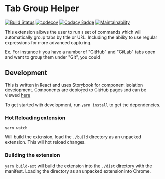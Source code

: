 # Tab Group Helper

[<img src="https://github.com/mikedidomizio/tab-group-helper/actions/workflows/main.yml/badge.svg" alt="Build Status">](https://github.com/mikedidomizio/tab-group-helper/actions/workflows/main.yml)
[![codecov](https://codecov.io/gh/mikedidomizio/tab-group-helper/branch/master/graph/badge.svg?token=RNZY19LBKL)](https://codecov.io/gh/mikedidomizio/tab-group-helper)
[![Codacy Badge](https://app.codacy.com/project/badge/Grade/839bbee00ab645b384a4e387bd40c5b0)](https://www.codacy.com/gh/mikedidomizio/tab-group-helper/dashboard?utm_source=github.com&amp;utm_medium=referral&amp;utm_content=mikedidomizio/tab-group-helper&amp;utm_campaign=Badge_Grade)
[![Maintainability](https://api.codeclimate.com/v1/badges/c6b0516fddf8d7ac00a2/maintainability)](https://codeclimate.com/github/mikedidomizio/tab-group-helper/maintainability)

This extension allows the user to run a set of commands which will automatically group tabs by title or URL.
Including the ability to use regular expressions for more advanced capturing.

Ex.
For instance if you have a number of "GitHub" and "GitLab" tabs open and want to group them under "Git", you could

## Development

This is written in React and uses Storybook for component isolation development.  Components are deployed to GitHub pages
and can be viewed [here](https://mikedidomizio.github.io/tab-group-helper)

To get started with development, run `yarn install` to get the dependencies.

### Hot Reloading extension

`yarn watch`

Will build the extension, load the `./build` directory as an unpacked extension.  This will hot reload changes.

### Building the extension

`yarn build-ext` will build the extension into the `./dist` directory with the manifest.  Loading the directory as an unpacked extension into Chrome.
